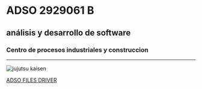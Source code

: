 # ADSO 2929061 B
## análisis y desarrollo de software 
### Centro de procesos industriales y construccion 

---

![jujutsu kaisen](https://tinyurl.com/2ey7k5dp)

[ADSO FILES DRIVER](https://tinyurl.com/wnkk334u)